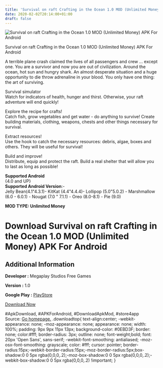 ```yaml
---
title: 'Survival on raft Crafting in the Ocean 1.0 MOD (Unlimited Money) APK For Android'
date: 2020-02-02T20:14:00+01:00
draft: false
---
```


![Survival on raft Crafting in the Ocean 1.0 MOD (Unlimited Money) APK For Android](https://i2.wp.com/apkhome.net/wp-content/uploads/2020/02/Survival-on-raft-Crafting-in-the-Ocean-1.0-MOD-Unlimited-Money.png "Survival on raft Crafting in the Ocean 1.0 MOD (Unlimited Money) APK For Android")

  

Survival on raft Crafting in the Ocean 1.0 MOD (Unlimited Money) APK For Android

A terrible plane crash claimed the lives of all passengers and crew ... except one. You are a survivor and now you are out of civilization. Around the ocean, hot sun and hungry shark. An almost desperate situation and a huge opportunity to die throw adrenaline in your blood. You only have one thing: the art of surviving.

Survival simulator  
Watch for indicators of health, hunger and thirst. Otherwise, your raft adventure will end quickly!

Explore the recipe for crafts!  
Catch fish, grow vegetables and get water - do anything to survive! Create building materials, clothing, weapons, chests and other things necessary for survival.

Extract resources!  
Use the hook to catch the necessary resources: debris, algae, boxes and others. They will be useful for survival!

Build and improve!  
Distribute, equip and protect the raft. Build a real shelter that will allow you to last as long as possible!

**Supported Android**  
{4.0 and UP}  
**Supported Android Version**:-  
Jelly Bean(4.1"4.3.1)- KitKat (4.4"4.4.4)- Lollipop (5.0"5.0.2) - Marshmallow (6.0 - 6.0.1) - Nougat (7.0 " 7.1.1) - Oreo (8.0-8.1) - Pie (9.0)

**MOD TYPE: Unlimited Money**

Download Survival on raft Crafting in the Ocean 1.0 MOD (Unlimited Money) APK For Android
=========================================================================================

Additional Information
----------------------

**Developer :** Megaplay Studios Free Games

**Version :** 1.0

**Google Play :** [PlayStore](https://play.google.com/store/apps/details?id=com.mega_play_games.ocean.raft.shark.craft.survival_games.crafting.building.last_day.survive.fishing.hungry)

  

[Download Now](https://store4app.co/post/survival-on-raft-crafting-in-the-ocean-1-0-mod-unlimited-money-apk-for-android_1580665011)

  
#ApkDownload, #APKForAndroid, #DownloadApkMod, #store4app  
Source: [Go homepage.](https://store4app.co/post/survival-on-raft-crafting-in-the-ocean-1-0-mod-unlimited-money-apk-for-android_1580665011) .downloadtop{ text-align:center; -webkit-appearance: none; -moz-appearance: none; appearance: none; width: 100%; padding: 9px 9px 11px 13px; background-color: #0EBD3F; border: none; color:#fff; border-radius: 3px; outline: none; font-weight;bold; font: 20px 'Open Sans', sans-serif; -webkit-font-smoothing: antialiased; -moz-osx-font-smoothing: grayscale; color: #fff; cursor: pointer; border-radius:15px;-webkit-border-radius:15px;-moz-border-radius:5px;box-shadow:0 0 5px rgba(0,0,0,.2);-moz-box-shadow:0 0 5px rgba(0,0,0,.2);-webkit-box-shadow:0 0 5px rgba(0,0,0,.2) !important; }